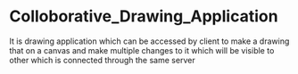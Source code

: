 # Colloborative_Drawing_Application
It is drawing application which can be accessed by client to make a drawing that on a canvas and make multiple changes to it which will be visible to other which is connected through the same server
